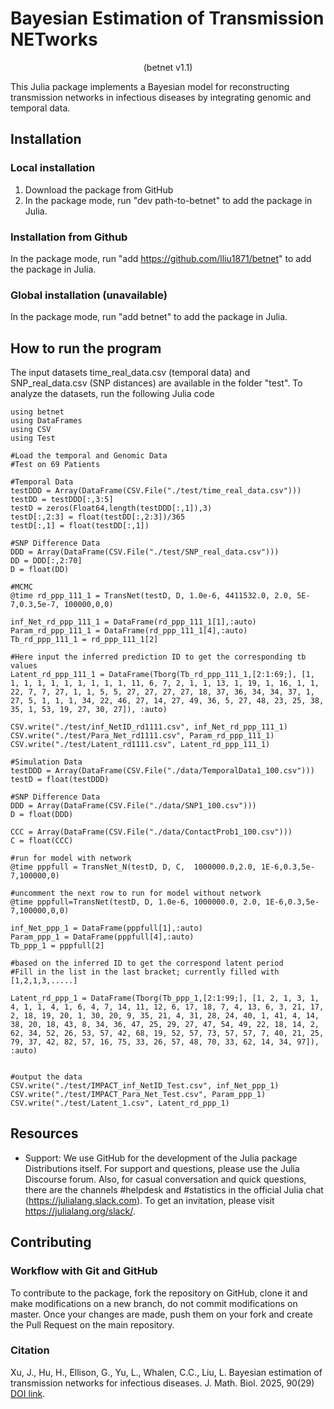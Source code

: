 # Bayesian Estimation of Transmission NETworks 
  <center>(betnet v1.1)</center>
  
This Julia package implements a Bayesian model for reconstructing transmission networks in infectious diseases by integrating genomic and temporal data.

## Installation
### Local installation
1. Download the package from GitHub
2. In the package mode, run "dev path-to-betnet" to add the package in Julia.

### Installation from Github
In the package mode, run "add https://github.com/lliu1871/betnet" to add the package in Julia.

### Global installation (unavailable)
In the package mode, run "add betnet" to add the package in Julia.

## How to run the program
The input datasets time_real_data.csv (temporal data) and SNP_real_data.csv (SNP distances) are available in the folder "test". To analyze the datasets, run the following Julia code

    using betnet
    using DataFrames
    using CSV
    using Test

    #Load the temporal and Genomic Data
    #Test on 69 Patients

    #Temporal Data
    testDDD = Array(DataFrame(CSV.File("./test/time_real_data.csv")))
    testDD = testDDD[:,3:5]
    testD = zeros(Float64,length(testDDD[:,1]),3)
    testD[:,2:3] = float(testDD[:,2:3])/365
    testD[:,1] = float(testDD[:,1])

    #SNP Difference Data
    DDD = Array(DataFrame(CSV.File("./test/SNP_real_data.csv")))
    DD = DDD[:,2:70]
    D = float(DD)

    #MCMC
    @time rd_ppp_111_1 = TransNet(testD, D, 1.0e-6, 4411532.0, 2.0, 5E-7,0.3,5e-7, 100000,0,0)

    inf_Net_rd_ppp_111_1 = DataFrame(rd_ppp_111_1[1],:auto)
    Param_rd_ppp_111_1 = DataFrame(rd_ppp_111_1[4],:auto)
    Tb_rd_ppp_111_1 = rd_ppp_111_1[2]

    #Here input the inferred prediction ID to get the corresponding tb values
    Latent_rd_ppp_111_1 = DataFrame(Tborg(Tb_rd_ppp_111_1,[2:1:69;], [1, 1, 1, 1, 1, 1, 1, 1, 1, 1, 11, 6, 7, 2, 1, 1, 13, 1, 19, 1, 16, 1, 1, 22, 7, 7, 27, 1, 1, 5, 5, 27, 27, 27, 27, 18, 37, 36, 34, 34, 37, 1, 27, 5, 1, 1, 1, 34, 22, 46, 27, 14, 27, 49, 36, 5, 27, 48, 23, 25, 38, 35, 1, 53, 19, 27, 30, 27]), :auto)

    CSV.write("./test/inf_NetID_rd1111.csv", inf_Net_rd_ppp_111_1)
    CSV.write("./test/Para_Net_rd1111.csv", Param_rd_ppp_111_1)
    CSV.write("./test/Latent_rd1111.csv", Latent_rd_ppp_111_1)

    #Simulation Data
    testDDD = Array(DataFrame(CSV.File("./data/TemporalData1_100.csv")))
    testD = float(testDDD)

    #SNP Difference Data
    DDD = Array(DataFrame(CSV.File("./data/SNP1_100.csv")))
    D = float(DDD)

    CCC = Array(DataFrame(CSV.File("./data/ContactProb1_100.csv")))
    C = float(CCC)

    #run for model with network
    @time pppfull = TransNet_N(testD, D, C,  1000000.0,2.0, 1E-6,0.3,5e-7,100000,0)

    #uncomment the next row to run for model without network
    @time pppfull=TransNet(testD, D, 1.0e-6, 1000000.0, 2.0, 1E-6,0.3,5e-7,100000,0,0)   

    inf_Net_ppp_1 = DataFrame(pppfull[1],:auto)
    Param_ppp_1 = DataFrame(pppfull[4],:auto)
    Tb_ppp_1 = pppfull[2]

    #based on the inferred ID to get the correspond latent period
    #Fill in the list in the last bracket; currently filled with [1,2,1,3,.....]

    Latent_rd_ppp_1 = DataFrame(Tborg(Tb_ppp_1,[2:1:99;], [1, 2, 1, 3, 1, 4, 1, 1, 4, 1, 6, 4, 7, 14, 11, 12, 6, 17, 18, 7, 4, 13, 6, 3, 21, 17, 2, 18, 19, 20, 1, 30, 20, 9, 35, 21, 4, 31, 28, 24, 40, 1, 41, 4, 14, 38, 20, 18, 43, 8, 34, 36, 47, 25, 29, 27, 47, 54, 49, 22, 18, 14, 2, 62, 34, 52, 26, 53, 57, 42, 68, 19, 52, 57, 73, 57, 57, 7, 40, 21, 25, 79, 37, 42, 82, 57, 16, 75, 33, 26, 57, 48, 70, 33, 62, 14, 34, 97]), :auto)


    #output the data
    CSV.write("./test/IMPACT_inf_NetID_Test.csv", inf_Net_ppp_1)
    CSV.write("./test/IMPACT_Para_Net_Test.csv", Param_ppp_1)
    CSV.write("./test/Latent_1.csv", Latent_rd_ppp_1)

## Resources
- Support: We use GitHub for the development of the Julia package Distributions itself. For support and questions, please use the Julia Discourse forum. Also, for casual conversation and quick questions, there are the channels #helpdesk and #statistics in the official Julia chat (https://julialang.slack.com). To get an invitation, please visit https://julialang.org/slack/.



## Contributing
### Workflow with Git and GitHub
To contribute to the package, fork the repository on GitHub, clone it and make modifications on a new branch, do not commit modifications on master. Once your changes are made, push them on your fork and create the Pull Request on the main repository.

### Citation
Xu, J., Hu, H., Ellison, G., Yu, L., Whalen, C.C., Liu, L. Bayesian estimation of transmission networks for infectious diseases. J. Math. Biol. 2025, 90(29) [DOI link](https://doi.org/10.1007/s00285-025-02193-1).





